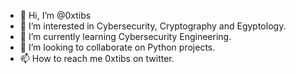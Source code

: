 - 👋 Hi, I’m @0xtibs
- 👀 I’m interested in Cybersecurity, Cryptography and Egyptology.
- 🌱 I’m currently learning Cybersecurity Engineering.
- 💞️ I’m looking to collaborate on Python projects.
- 📫 How to reach me 0xtibs on twitter.

<!---
0xtibs/0xtibs is a ✨ special ✨ repository because its `README.md` (this file) appears on your GitHub profile.
You can click the Preview link to take a look at your changes.
--->
